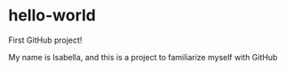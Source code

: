 # hello-world
First GitHub project!

My name is Isabella, and this is a project to familiarize myself with GitHub
